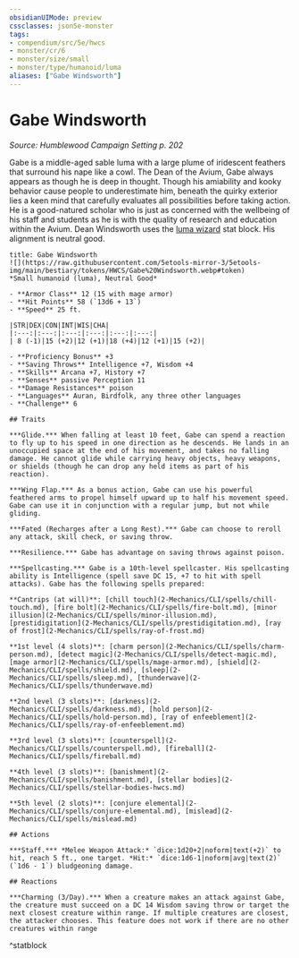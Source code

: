 ```yaml
---
obsidianUIMode: preview
cssclasses: json5e-monster
tags:
- compendium/src/5e/hwcs
- monster/cr/6
- monster/size/small
- monster/type/humanoid/luma
aliases: ["Gabe Windsworth"]
---
```

# Gabe Windsworth
*Source: Humblewood Campaign Setting p. 202*  

Gabe is a middle-aged sable luma with a large plume of iridescent feathers that surround his nape like a cowl. The Dean of the Avium, Gabe always appears as though he is deep in thought. Though his amiability and kooky behavior cause people to underestimate him, beneath the quirky exterior lies a keen mind that carefully evaluates all possibilities before taking action. He is a good-natured scholar who is just as concerned with the wellbeing of his staff and students as he is with the quality of research and education within the Avium. Dean Windsworth uses the [luma wizard](2-Mechanics/CLI/bestiary/humanoid/luma-wizard-hwcs.md) stat block. His alignment is neutral good.

```ad-statblock
title: Gabe Windsworth
![](https://raw.githubusercontent.com/5etools-mirror-3/5etools-img/main/bestiary/tokens/HWCS/Gabe%20Windsworth.webp#token)
*Small humanoid (luma), Neutral Good*

- **Armor Class** 12 (15 with mage armor)
- **Hit Points** 58 (`13d6 + 13`)
- **Speed** 25 ft.

|STR|DEX|CON|INT|WIS|CHA|
|:---:|:---:|:---:|:---:|:---:|:---:|
| 8 (-1)|15 (+2)|12 (+1)|18 (+4)|12 (+1)|15 (+2)|

- **Proficiency Bonus** +3
- **Saving Throws** Intelligence +7, Wisdom +4
- **Skills** Arcana +7, History +7
- **Senses** passive Perception 11
- **Damage Resistances** poison
- **Languages** Auran, Birdfolk, any three other languages
- **Challenge** 6

## Traits

***Glide.*** When falling at least 10 feet, Gabe can spend a reaction to fly up to his speed in one direction as he descends. He lands in an unoccupied space at the end of his movement, and takes no falling damage. He cannot glide while carrying heavy objects, heavy weapons, or shields (though he can drop any held items as part of his reaction).

***Wing Flap.*** As a bonus action, Gabe can use his powerful feathered arms to propel himself upward up to half his movement speed. Gabe can use it in conjunction with a regular jump, but not while gliding.

***Fated (Recharges after a Long Rest).*** Gabe can choose to reroll any attack, skill check, or saving throw.

***Resilience.*** Gabe has advantage on saving throws against poison.

***Spellcasting.*** Gabe is a 10th-level spellcaster. His spellcasting ability is Intelligence (spell save DC 15, +7 to hit with spell attacks). Gabe has the following spells prepared:

**Cantrips (at will)**: [chill touch](2-Mechanics/CLI/spells/chill-touch.md), [fire bolt](2-Mechanics/CLI/spells/fire-bolt.md), [minor illusion](2-Mechanics/CLI/spells/minor-illusion.md), [prestidigitation](2-Mechanics/CLI/spells/prestidigitation.md), [ray of frost](2-Mechanics/CLI/spells/ray-of-frost.md)

**1st level (4 slots)**: [charm person](2-Mechanics/CLI/spells/charm-person.md), [detect magic](2-Mechanics/CLI/spells/detect-magic.md), [mage armor](2-Mechanics/CLI/spells/mage-armor.md), [shield](2-Mechanics/CLI/spells/shield.md), [sleep](2-Mechanics/CLI/spells/sleep.md), [thunderwave](2-Mechanics/CLI/spells/thunderwave.md)

**2nd level (3 slots)**: [darkness](2-Mechanics/CLI/spells/darkness.md), [hold person](2-Mechanics/CLI/spells/hold-person.md), [ray of enfeeblement](2-Mechanics/CLI/spells/ray-of-enfeeblement.md)

**3rd level (3 slots)**: [counterspell](2-Mechanics/CLI/spells/counterspell.md), [fireball](2-Mechanics/CLI/spells/fireball.md)

**4th level (3 slots)**: [banishment](2-Mechanics/CLI/spells/banishment.md), [stellar bodies](2-Mechanics/CLI/spells/stellar-bodies-hwcs.md)

**5th level (2 slots)**: [conjure elemental](2-Mechanics/CLI/spells/conjure-elemental.md), [mislead](2-Mechanics/CLI/spells/mislead.md)

## Actions

***Staff.*** *Melee Weapon Attack:* `dice:1d20+2|noform|text(+2)` to hit, reach 5 ft., one target. *Hit:* `dice:1d6-1|noform|avg|text(2)` (`1d6 - 1`) bludgeoning damage.

## Reactions

***Charming (3/Day).*** When a creature makes an attack against Gabe, the creature must succeed on a DC 14 Wisdom saving throw or target the next closest creature within range. If multiple creatures are closest, the attacker chooses. This feature does not work if there are no other creatures within range
```
^statblock